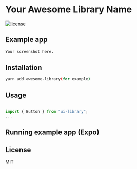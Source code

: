 # Your Awesome Library Name

[![license](https://img.shields.io/github/license/mashape/apistatus.svg)]()



## Example app

```markdown
Your screenshot here.
```

## Installation

```bash
yarn add awesome-library(for example)
```

## Usage

```jsx

import { Button } from "ui-library";
...
```

## Running example app (Expo)

## License

MIT
